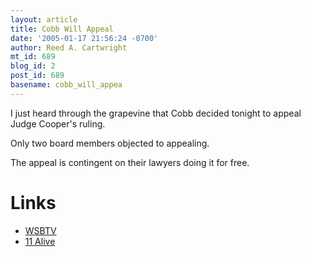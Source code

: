 ```yaml
---
layout: article
title: Cobb Will Appeal
date: '2005-01-17 21:56:24 -0700'
author: Reed A. Cartwright
mt_id: 689
blog_id: 2
post_id: 689
basename: cobb_will_appea
---
```

I just heard through the grapevine that Cobb decided tonight to appeal Judge Cooper's ruling.

Only two board members objected to appealing.

The appeal is contingent on their lawyers doing it for free.

# Links



* [WSBTV](http://www.wsbtv.com/news/4092255/detail.html)
* [11 Alive](http://www.11alive.com/news/news_article.aspx?storyid=57608)
